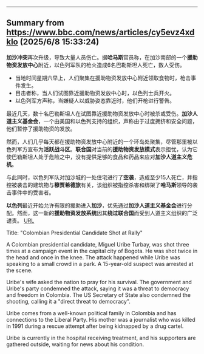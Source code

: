 
---
## Summary from https://www.bbc.com/news/articles/cy5evz4xdklo (2025/6/8 15:33:24)

**加沙冲突**再次升级，导致大量人员伤亡。据**哈马斯**官员称，在加沙南部的一个**援助物资发放中心**附近，以色列军队的枪火造成6名巴勒斯坦人死亡，数人受伤。

* 当地时间星期六早上，人们聚集在援助物资发放中心附近领取食物时，枪击事件发生。
* 目击者称，当人们试图靠近援助物资发放中心时，以色列士兵开火。
* 以色列军方声称，当嫌疑人以威胁姿态靠近时，他们开枪进行警告。

最近几天，数十名巴勒斯坦人在试图靠近援助物资发放中心时被杀或受伤。**加沙人道主义基金会**，一个由美国和以色列支持的组织，声称由于过度拥挤和安全问题，他们暂停了援助物资的发放。

然而，人们几乎每天都在援助物资发放中心附近的一个环岛处聚集，尽管那里被以色列军方宣布为**活跃战斗区**。**联合国**对当前的**援助物资发放模式**表示担忧，认为它使巴勒斯坦人处于危险之中，没有提供足够的食品和药品来应对**加沙人道主义危机**。

与此同时，以色列军队对加沙城的一处住宅进行了**空袭**，造成至少15人死亡，并指控被袭击的建筑物与**穆贾希德旅**有关，该组织被指控杀害和绑架了**哈马斯**领导的袭击事件中的受害者。

**以色列**最近开始允许有限的援助进入**加沙**，优先通过**加沙人道主义基金会**进行分配。然而，这一新的**援助物资发放系统**因其**绕过联合国**而受到人道主义组织的广泛谴责。
<a href="https://www.bbc.com/news/articles/c9dq8yxxy8zo">URL</a>

<p>Title: "Colombian Presidential Candidate Shot at Rally"</p>
<p>A Colombian presidential candidate, Miguel Uribe Turbay, was shot three times at a campaign event in the capital city of Bogota. He was shot twice in the head and once in the knee. The attack happened while Uribe was speaking to a small crowd in a park. A 15-year-old suspect was arrested at the scene.</p>
<p>Uribe's wife asked the nation to pray for his survival. The government and Uribe's party condemned the attack, saying it was a threat to democracy and freedom in Colombia. The US Secretary of State also condemned the shooting, calling it a "direct threat to democracy".</p>
<p>Uribe comes from a well-known political family in Colombia and has connections to the Liberal Party. His mother was a journalist who was killed in 1991 during a rescue attempt after being kidnapped by a drug cartel.</p>
<p>Uribe is currently in the hospital receiving treatment, and his supporters are gathered outside, waiting for news about his condition.</p>